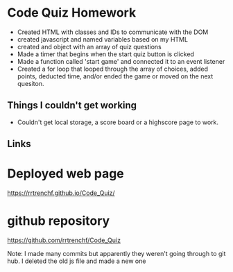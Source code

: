 # Code Quiz Homework
- Created HTML with classes and IDs to communicate with the DOM
- created javascript and named variables based on my HTML
- created and object with an array of quiz questions
- Made a timer that begins when the start quiz button is clicked
- Made a function called 'start game' and connected it to an event listener
- Created a for loop that looped through the array of choices, added points, deducted time, and/or ended the game or moved on the next quesiton.
## Things I couldn't get working
- Couldn't get local storage, a score board or a highscore page to work.

## Links
# Deployed web page
https://rrtrenchf.github.io/Code_Quiz/

# github repository
https://github.com/rrtrenchf/Code_Quiz


Note: I made many commits but apparently they weren't going through to git hub. I deleted the old js file and made a new one


